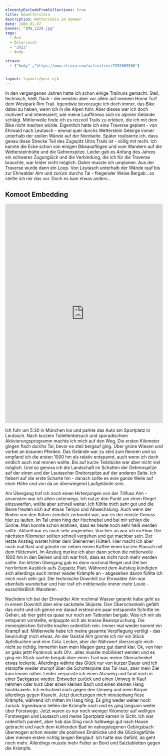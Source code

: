 ```yaml
---
eleventyExcludeFromCollections: true
title: Gewetterstein
description: Wetterstein im Sommer
date: 1980-01-07
banner: "IMG_2229.jpg"
tags:
  - Run
  - Österreich
  - "2022"
  - Andy

strava:
  - ["Andy" ,"https://www.strava.com/activities/7392609506"]


layout: layouts/post.njk
---
```


In den vergangenen Jahren hatte ich schon einige Trailruns gemacht. Steil, technisch, heiß, flach - die meisten aber vor allem auf meinem Home Turf dem Westpark Rim Trail. Irgendwie bevorzugte ich doch immer, das Bike dabei zu haben, wenn ich in die Alpen fuhr. Aber dieses war ich doch motiviert und interessiert, wie meine Lauffitness sich im alpinen Gelände schlägt. Mittlerweile finde ich es reizvoll Trails zu erleben, die ich mit dem Bike nicht machen würde. Eigentlich hatte ich eine Traverse geplant - von Ehrwald nach Leutasch - einmal quer durchs Wetterstein Gebirge immer unterhalb der steilen Wände auf der Nordseite. Später realisierte ich, dass genau diese Strecke Teil des Zugspitz Ultra Trails ist - völlig mit recht. Ich kannte die Ecke schon von einigen Bikeausflügen und vom Wandern auf die Wettersteinhütte und die Gehrenspitze. Leider gab es Anfang des Jahres ein schweres Zugunglück und die Verbindung, die ich für die Traverse brauchte, war leider nicht möglich. Daher musste ich umplanen. Aus der Traverse wurde dann ein Loop. Von Leutasch unterhalb der Wände rauf bis zur Ehrwalder Alm und zurück durchs Tal - fliegender Weise Bergab…so stellte ich mir das vor. Doch es kam etwas anders…

## Komoot Embedding

<iframe src="https://www.komoot.de/tour/824116485/embed?share_token=abhSwM3PfmSfOB6pe5FbZIDWcjAQTxApveGP952HDY1VihKo97&profile=1" width="100%" height="700" frameborder="0" scrolling="no"></iframe>

Ich fuhr um 5:30 in München los und parkte das Auto am Sportplatz in Leutasch. Nach kurzem Toilettenbesuch und sporadischem Aktivierungsprogramm machte ich mich auf den Weg. Die ersten Kilometer gingen flach durchs Tal, bevor es steil bergauf ging. Über grüne Wiesen und vorbei an braunen Pferden. Das Gelände war zu steil zum Rennen und so empfand ich die ersten 1000 hm als relativ entspannt, auch wenn ich doch endlich auch mal rennen wollte. Bis auf kurze Teilstücke war aber nicht viel möglich. Und so genoss ich die Landschaft im Schatten der Gehrenspitze auf der einen und der Leutascher Dreitorspitze auf der anderen Seite. Ich fiebert auf die erste Scharte hin - danach sollte es eine ganze Weile auf einer Höhe und von da an überwiegend Laufgelände sein.

Am Übergang traf ich noch einen Hirtenjungen von der Tillfuss Alm - ansonsten war ich allein unterwegs. Ich nutze den Punkt um einen Riegel einzuwerfen, wollte aber schnell weiter. Ich fühlte mich sehr gut und die Beine freuten sich auf etwas Tempo und Abwechslung. Auch wenn der Boden von den Kühen ziemlich zerbombt war, war es der reinste Genuss hier zu laufen. Im Tal unten hing der Hochnebel und bei mir schien die Sonne. Man konnte schon erahnen, dass es heute noch sehr heiß werden sollte. Aktuell war es noch sehr angenehm.
Von hier an war ich im Flow. Die nächsten Kilometer sollten schnell vergehen und gut machbar sein. Der letzte Anstieg wartet hinter dem Steinernen Hütterl. Hier macht ich aber noch mal Rast und gönnte mir neben einem
Kaffee einen kurzen Plausch mit dem Hüttenwirt. Im Anstieg merkte ich aber dann schon die mittlerweile 1800 hm in den Beinen und ich war froh, dass es nicht noch mehr werden sollte. Am letzten Übergang gab es dann nochmal Riegel und Gel bei herrlichem Ausblick aufs Zugspitz Platt. Während dem Aufstieg kündigten sich allerdings auch immer wieder Krämpfe an - abgesehen davon fühlte ich mich noch sehr gut. Der technische Downhill zur Ehrwalder Alm war ebenfalls wunderbar und hier traf ich mittlerweile immer mehr Leute - ausschließlich Wanderer.

Nachdem ich bei der Ehrwalder Alm nochmal Wasser getankt habe geht es in einem Downhill über eine sacksteile Skipiste. Den Oberschenkeln gefällt das nicht und ich gönne mir darauf erstmal ein paar entspannte Schritte im Gehen, ab hier geht es quasi nur noch am Talboden bergab. Was ich mir als entspannt vorstellte, entpuppte sich als krasse Beanspruchung. Die immergleichen Schritte knallen ordentlich rein. Immer mal wieder kommt ein Krampf auf. Mittlerweile habe ich meine gesamte Verpflegung vertilgt - das beunruhigt mich etwas. An der Gaistal Alm gönnte ich mir ein Stück Apfelkuchen und eine Cola. Lecker, aber der Nährwert überzeugte mich nicht so richtig. Immerhin kam mein Magen ganz gut damit klar. Ok, von hier an gabs jetzt Punkrock aufs Ohr…alles musste mobilisiert werden und es ging ein Stück sachte bergab über einen Trail was meine Oberschenkel etwas lockerte. Allerdings währte das Glück nur von kurzer Dauer und ich stampfte wieder stumpf über die Schotterpiste das Tal raus, aber mein Ziel kam immer näher. Leider verpasste ich einen Abzweig und fand mich in einer Sackgasse wieder. Entweder zurück und einen Umweg in Kauf nehmen oder kurz über einen kleinen Bach und einen kleinen Hang hochkraxeln. Ich entschied mich gegen den Umweg und mein Körper allerdings gegen Kraxeln. Jetzt durchzogen mich minutenlang fiese Krämpfe, während ich mitten im Hang hing. Es ging weder weiter noch zurück. Irgendwann ließen die Krämpfe nach und es ging langsam weiter über Forstwege. Jetzt waren es nur noch weniger Kilometer auf welligen Forstwegen und Leutasch und meine Sportplatz kamen in Sicht. Ich war ordentlich paniert, aber hab das Ding noch halbwegs gut nach Hause gebracht und nach dem kühlenden Bad im nahegelegenen Gebirgsbach überwogen schon wieder die positiven Eindrücke und die Glücksgefühle über meinen ersten richtig langen Berglauf. Ich hatte das Gefühl, da geht noch mehr. Allerdings musste mehr Futter an Bord und Salztabletten gegen die Krämpfe. 



